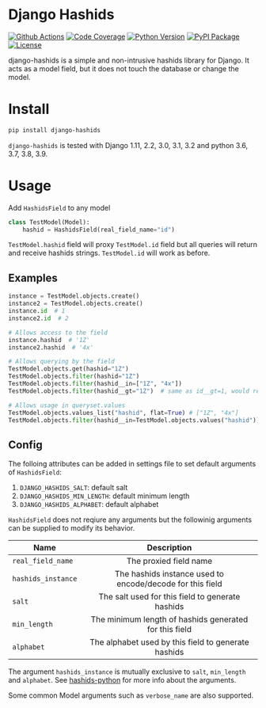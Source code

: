 # Django Hashids
[![Github Actions](https://github.com/ericls/django-hashids/workflows/Build/badge.svg)](https://github.com/ericls/django-hashids/actions)
[![Code Coverage](https://codecov.io/gh/ericls/django-hashids/branch/master/graph/badge.svg)](https://codecov.io/gh/ericls/django-hashids)
[![Python Version](https://img.shields.io/pypi/pyversions/django-hashids.svg)](https://pypi.org/project/django-hashids/)
[![PyPI Package](https://img.shields.io/pypi/v/django-hashids.svg)](https://pypi.org/project/django-hashids/)
[![License](https://img.shields.io/pypi/l/django-hashids.svg)](https://github.com/ericls/django-hashids/blob/master/LICENSE)

django-hashids is a simple and non-intrusive hashids library for Django. It acts as a model field, but it does not touch the database or change the model.

# Install

```bash
pip install django-hashids
```

`django-hashids` is tested with Django 1.11, 2.2, 3.0, 3.1, 3.2 and python 3.6, 3.7, 3.8, 3.9.

# Usage

Add `HashidsField` to any model

```python
class TestModel(Model):
    hashid = HashidsField(real_field_name="id")
```

`TestModel.hashid` field will proxy `TestModel.id` field but all queries will return and receive hashids strings. `TestModel.id` will work as before.

## Examples

```python
instance = TestModel.objects.create()
instance2 = TestModel.objects.create()
instance.id  # 1
instance2.id  # 2

# Allows access to the field
instance.hashid  # '1Z'
instance2.hashid  # '4x'

# Allows querying by the field
TestModel.objects.get(hashid="1Z")
TestModel.objects.filter(hashid="1Z")
TestModel.objects.filter(hashid__in=["1Z", "4x"])
TestModel.objects.filter(hashid__gt="1Z")  # same as id__gt=1, would return instance 2

# Allows usage in queryset.values
TestModel.objects.values_list("hashid", flat=True) # ["1Z", "4x"]
TestModel.objects.filter(hashid__in=TestModel.objects.values("hashid"))

```

## Config

The folloing attributes can be added in settings file to set default arguments of `HashidsField`:
1. `DJANGO_HASHIDS_SALT`: default salt
2. `DJANGO_HASHIDS_MIN_LENGTH`: default minimum length
3. `DJANGO_HASHIDS_ALPHABET`: default alphabet

`HashidsField` does not reqiure any arguments but the followinig arguments can be supplied to modify its behavior.

| Name               |                        Description                        |
| ------------------ | :-------------------------------------------------------: |
| `real_field_name`  |                  The proxied field name                   |
| `hashids_instance` | The hashids instance used to encode/decode for this field |
| `salt`             |     The salt used for this field to generate hashids      |
| `min_length`       |  The minimum length of hashids generated for this field   |
| `alphabet`         |    The alphabet used by this field to generate hashids    |

The argument `hashids_instance` is mutually exclusive to `salt`, `min_length` and `alphabet`. See [hashids-python](https://github.com/davidaurelio/hashids-python) for more info about the arguments.

Some common Model arguments such as `verbose_name` are also supported.
